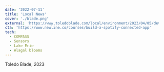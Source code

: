 ```yaml
---
date: '2022-07-11'
title: 'Local News'
cover: './blade.png'
external: 'https://www.toledoblade.com/local/environment/2023/04/05/devices-used-to-help-track-algal-blooms-get-all-calibrated-up-and-ready-to-go/stories/20230405067#:~:text=%E2%80%9CThe%20sensors%20are%20absolutely%20critical%20for%20tracking,advantage.%E2%80%9D%20First%20Published%20April%205%2C%202023%2C%2011:54'
cta: 'https://www.newline.co/courses/build-a-spotify-connected-app'
tech:
  - COMPASS
  - Sensors
  - Lake Erie
  - Alagal blooms
---
```


Toledo Blade, 2023
